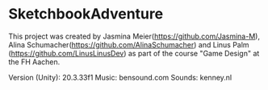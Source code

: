 # SketchbookAdventure
 
This project was created by Jasmina Meier(https://github.com/Jasmina-M), Alina Schumacher(https://github.com/AlinaSchumacher) and Linus Palm (https://github.com/LinusLinusDev) as part of the course "Game Design" at the FH Aachen.

Version (Unity): 20.3.33f1 
Music: bensound.com
Sounds: kenney.nl
